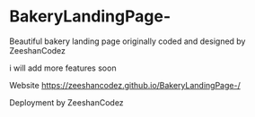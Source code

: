 # BakeryLandingPage-
Beautiful bakery landing page originally coded and designed by ZeeshanCodez 



i will add more features soon



Website https://zeeshancodez.github.io/BakeryLandingPage-/


Deployment by ZeeshanCodez 

